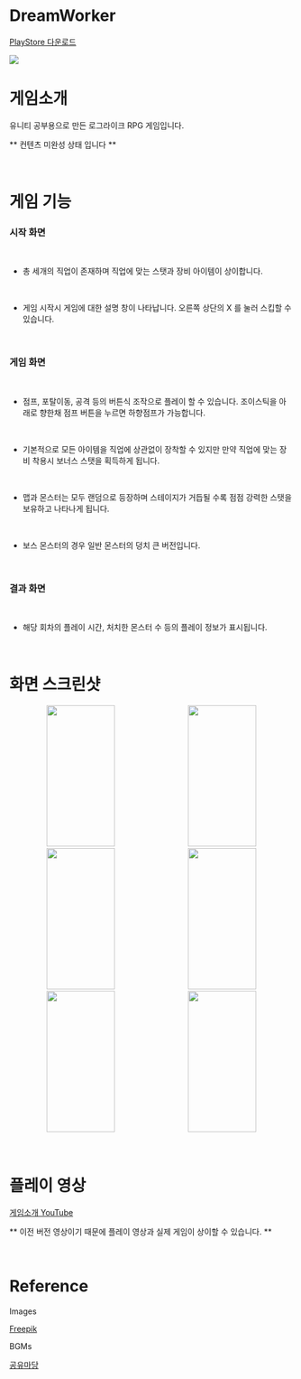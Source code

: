 # DreamWorker

[PlayStore 다운로드](https://play.google.com/store/apps/details?id=com.SangBinPark.DreamWorker)

<img src = "Assets/ImageSource/ICON_LOGO.png">

<br>

# 게임소개

유니티 공부용으로 만든 로그라이크 RPG 게임입니다.

** 컨텐츠 미완성 상태 입니다 **

<br>

# 게임 기능

### 시작 화면

<br>

- 총 세개의 직업이 존재하며 직업에 맞는 스탯과 장비 아이템이 상이합니다. 

<br>

- 게임 시작시 게임에 대한 설명 창이 나타납니다. 오른쪽 상단의 X 를 눌러 스킵할 수 있습니다.

<br>

### 게임 화면

<br>

- 점프, 포탈이동, 공격 등의 버튼식 조작으로 플레이 할 수 있습니다. 조이스틱을 아래로 향한채 점프 버튼을 누르면 하향점프가 가능합니다.

<br>

- 기본적으로 모든 아이템을 직업에 상관없이 장착할 수 있지만 만약 직업에 맞는 장비 착용시 보너스 스탯을 획득하게 됩니다.

<br>

- 맵과 몬스터는 모두 랜덤으로 등장하며 스테이지가 거듭될 수록 점점 강력한 스탯을 보유하고 나타나게 됩니다.

<br>

- 보스 몬스터의 경우 일반 몬스터의 덩치 큰 버전입니다.

<br>

### 결과 화면

<br>

- 해당 회차의 플레이 시간, 처치한 몬스터 수 등의 플레이 정보가 표시됩니다.

<br>

# 화면 스크린샷

<p align="center" width="100&">

<img src = "Assets/ImageSource/Image0.png" width="49%" height="250">
<img src = "Assets/ImageSource/image1.png" width="49%" height="250">

<br>

<img src = "Assets/ImageSource/Image3.png" width="49%" height="250">
<img src = "Assets/ImageSource/Image4.png" width="49%" height="250">

<br>

<img src = "Assets/ImageSource/Image5.png" width="49%" height="250">
<img src = "Assets/ImageSource/Image6.png" width="49%" height="250">

</p>

<br>

# 플레이 영상

[게임소개 YouTube](https://www.youtube.com/watch?v=wi6JIOkgJfk)

** 이전 버전 영상이기 때문에 플레이 영상과 실제 게임이 상이할 수 있습니다. **

<br>

# Reference
Images 

[Freepik](www.freepik.com)

BGMs 

[공유마당](https://gongu.copyright.or.kr/gongu/main/main.do)
